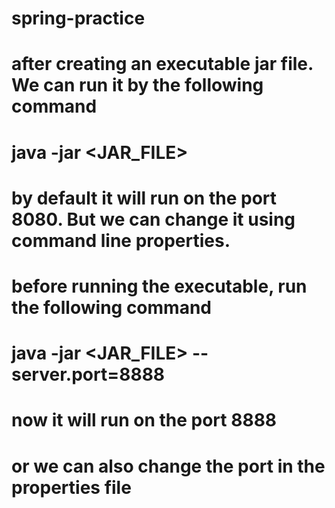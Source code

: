 # spring-practice


# after creating an executable jar file. We can run it by the following command
# java -jar <JAR_FILE>
# by default it will run on the port 8080. But we can change it using command line properties.

# before running the executable, run the following command
# java -jar <JAR_FILE> --server.port=8888
# now it will run on the port 8888

# or we can also change the port in the properties file
